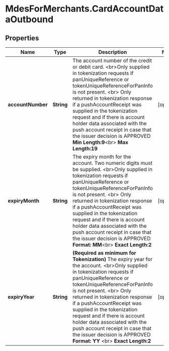 # MdesForMerchants.CardAccountDataOutbound

## Properties
Name | Type | Description | Notes
------------ | ------------- | ------------- | -------------
**accountNumber** | **String** | The account number of the credit or debit card.   &lt;br&gt;Only supplied in tokenization requests if panUniqueReference or tokenUniqueReferenceForPanInfo is not present.  &lt;br&gt; Only returned in tokenization response if a pushAccountReceipt was supplied in the tokenization request and if there is account holder data associated with the push account receipt in case that the issuer decision is APPROVED  __Min Length:9__&lt;br&gt;  __Max Length:19__  | [optional] 
**expiryMonth** | **String** |   The expiry month for the account. Two numeric digits must be supplied.  &lt;br&gt;Only supplied in tokenization requests if panUniqueReference or tokenUniqueReferenceForPanInfo is not present. &lt;br&gt; Only returned in tokenization response if a pushAccountReceipt was supplied in the tokenization request and if there is account holder data associated with the push account receipt in case that the issuer decision is APPROVED   __Format: MM__&lt;br&gt; __Exact Length:2__  | [optional] 
**expiryYear** | **String** | __(Required as minimum for Tokenization)__  The expiry year for the account. &lt;br&gt;Only supplied in tokenization requests if panUniqueReference or tokenUniqueReferenceForPanInfo is not present. &lt;br&gt; Only returned in tokenization response if a pushAccountReceipt was supplied in the tokenization request and if there is account holder data associated with the push account receipt in case that the issuer decision is APPROVED __Format: YY__ &lt;br&gt; __Exact Length:2__  | [optional] 


